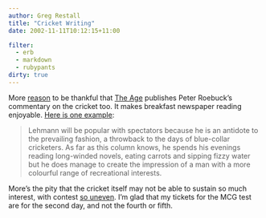 ```yaml
---
author: Greg Restall
title: "Cricket Writing"
date: 2002-11-11T10:12:15+11:00

filter:
  - erb
  - markdown
  - rubypants
dirty: true
---
```


<p>More <a href="http://www.theage.com.au/articles/2002/11/10/1036308573168.html">reason</a> to be thankful that <a href="http://www.theage.com.au">The Age</a> publishes Peter Roebuck&rsquo;s commentary on the cricket too.  It makes breakfast newspaper reading enjoyable.  <a href="http://www.theage.com.au/articles/2002/11/10/1036308573168.html">Here is one example</a>:</p>

<blockquote>
Lehmann will be popular with spectators because he is an antidote to the prevailing fashion, a throwback to the days of blue-collar cricketers. As far as this column knows, he spends his evenings reading long-winded novels, eating carrots and sipping fizzy water but he does manage to create the impression of a man with a more colourful range of recreational interests.
</blockquote>

<p>More&rsquo;s the pity that the cricket itself may not be able to sustain so much interest, with  contest <a href="http://abc.net.au/news/sport/cricket/2002/11/item20021110211921_1.htm">so uneven</a>.  I&rsquo;m glad that my tickets for the MCG test are for the second day, and not the fourth or fifth.</p>

